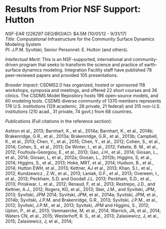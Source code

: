 # Results from Prior NSF Support: Hutton

*NSF-EAR 1226297 GEO/BIO/ACI*: $4.5M (10/01/12 - 9/31/17)  
*Title*: Computational Infrastructure for the Community Surface Dynamics Modeling System  
*PI*: J.P.M. Syvitski; Senior Personnel: E. Hutton (and others).

*Intellectual Merit*: This is an NSF-supported, international and
community-driven program that seeks to transform the science and practice of
earth-surface dynamics modeling. Integration Facility staff have published 78
peer-reviewed papers and provided 105 presentations.

*Broader Impact*: CSDMS2.0 has organized, hosted or sponsored 118 workshops,
symposia and meetings, and offered 22 short courses and 36 clinics. The CSDMS
Model Repository hosts 196 open-source models, and 60 modeling tools.  CSDMS
diverse community of 1370 members represents 176 U.S. institutions (129
academic, 26 private, 21 federal) and 315 non-U.S. institutions (210 acad.,
31 private, 74 govt.) from 68 countries.

*Publications* (Full citations in the reference section):

Ashton et al., 2013;
Barnhart, K., et al., 2014a;
Barnhart, K., et al., 2014b;
Brakenridge, G.R., et al., 2013a;
Brakenridge, G.R., et al., 2013b;
Campbell, K., et al., 2013;
Chen, Y., et al., 2015;
Chen, Y., et al., 2012;
Cohen, S., et al., 2014;
Cohen, S., et al., 2013;
De Winter, I., et al., 2012;
Fekete, B. M., et al., 2012;
Foufoula-Georgiou, E., et al., 2013;
Gao, J.H., et al., 2014;
Giosan, L., et al., 2014;
Giosan, L, et al., 2012a;
Giosan, L., 2012b;
Higgins, S, et al., 2014;
Higgins, S., et al., 2013;
Hoke, MRT, et al., 2014;
Hudson, B., et al., 2014;
Hutton EWH, et al., 2013;
Kettner, AJ et al., 2013;
Khan, S.I., et al., 2012;
Kundzewicz , Z.W., et al., 2013;
Laniak, G.F., et al., 2013;
Overeem, I., et al., 2013;
Peckham, S.D. and Goodall J.L. 2013;
Peckham, S.D., et al., 2013;
Pinskwar, I., et al., 2012;
Renaud, F, et al., 2013;
Restrepo, J.D., and Kettner, A.J., 2012;
Rogers, KG, et al., 2013;
Skei, J.M., and Syvitski, JPM, 2013;
Syvitski, JPM 2014;
Syvitski, JPM, et al., 2014a;
Syvitski, JPM, et al., 2014b;
Syvitski, J.P.M. and Brakenridge, G.R., 2013;
Syvitski, J.P.M., et al., 2012;
Syvitski, J.P.M., et al., 2013;
Syvitski, JPM and Higgins, S., 2012;
Upton, P., et al., 2013;
Vanmaercke, M, et al., 2014;
Warrick, JA, et al., 2014;
Waters CN, et al., 2015;
Westerhoff, R. S., et al., 2013;
Zalasiewicz, J, et al., 2015;
Zalasiewicz, J, et al., 2014;
